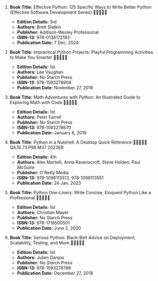 1. **Book Title:** Effective Python: 125 Specific Ways to Write Better Python (Effective Software Development Series) 🚨🚨🚨🚨🚨
   - **Edition Details:** 3rd
   - **Authors:** Brett Slatkin 
   - **Publisher:** Addison-Wesley Professional
   - **ISBN-13:** 978-0138172183
   - **Publication Date:** 7 Dec. 2024

2. **Book Title:** Impractical Python Projects: Playful Programming Activities to Make You Smarter 🚨🚨🚨🚨🚨
   - **Edition Details:** 1st
   - **Authors:** Lee Vaughan
   - **Publisher:** No Starch Press
   - **ISBN-13:** 978-1593278908
   - **Publication Date:** November 27, 2018
  
3. **Book Title:** Math Adventures with Python: An Illustrated Guide to Exploring Math with Code 🚨🚨🚨🚨🚨
   - **Edition Details:** 1st
   - **Authors:** Peter Farrell
   - **Publisher:** No Starch Press
   - **ISBN-13:** 978-1593278670
   - **Publication Date:** January 8, 2019

4. **Book Title:** Python in a Nutshell: A Desktop Quick Reference 🚨🚨🚨🚨🚨 QA76.73.P98 M37 2023EB
   - **Edition Details:** 4th
   - **Authors:** Alex Martelli, Anna Ravenscroft, Steve Holden, Paul McGuire 
   - **Publisher:** O'Reilly Media
   - **ISBN-13:** 978-1098113513, 978-1098113551 
   - **Publication Date:** 24 Jan. 2023

5. **Book Title:** Python One-Liners: Write Concise, Eloquent Python Like a Professional 🚨🚨🚨🚨🚨
   - **Edition Details:** 1st
   - **Authors:** Christian Mayer
   - **Publisher:** No Starch Press
   - **ISBN-13:** 978-1718500501
   - **Publication Date:** June 2, 2020

6. **Book Title:** Serious Python: Black-Belt Advice on Deployment, Scalability, Testing, and More 🚨🚨🚨🚨🚨
   - **Edition Details:** 1st
   - **Authors:** Julien Danjou
   - **Publisher:** No Starch Press
   - **ISBN-13:** 978-1593278786
   - **Publication Date:** December 27, 2018
